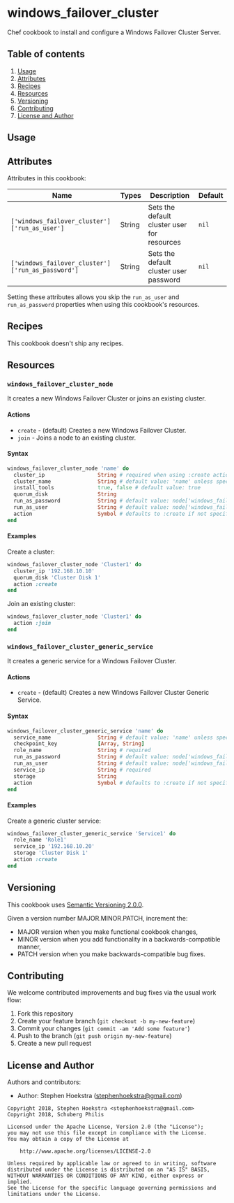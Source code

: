 # windows_failover_cluster

Chef cookbook to install and configure a Windows Failover Cluster Server.

## Table of contents

1. [Usage](#usage)
1. [Attributes](#attributes)
1. [Recipes](#recipes)
1. [Resources](#resources)
1. [Versioning](#versioning)
1. [Contributing](#contributing)
1. [License and Author](#license-and-author)

## Usage

## Attributes

Attributes in this cookbook:

Name                                              | Types  | Description                                 | Default
------------------------------------------------- | ------ | --------------------------------------------| -------
`['windows_failover_cluster']['run_as_user']`     | String | Sets the default cluster user for resources | `nil`
`['windows_failover_cluster']['run_as_password']` | String | Sets the default cluster user password      | `nil`

Setting these attributes allows you skip the `run_as_user` and `run_as_password` properties when using this cookbook's resources.

## Recipes

This cookbook doesn't ship any recipes.

## Resources

### `windows_failover_cluster_node`

It creates a new Windows Failover Cluster or joins an existing cluster.

#### Actions

- `create` - (default) Creates a new Windows Failover Cluster.
- `join` - Joins a node to an existing cluster.

#### Syntax

```ruby
windows_failover_cluster_node 'name' do
  cluster_ip                 String # required when using :create action
  cluster_name               String # default value: 'name' unless specified
  install_tools              true, false # default value: true
  quorum_disk                String
  run_as_password            String # default value: node['windows_failover_cluster']['run_as_password']
  run_as_user                String # default value: node['windows_failover_cluster']['run_as_user']
  action                     Symbol # defaults to :create if not specified
end
```

#### Examples

Create a cluster:

```ruby
windows_failover_cluster_node 'Cluster1' do
  cluster_ip '192.168.10.10'
  quorum_disk 'Cluster Disk 1'
  action :create
end
```

Join an existing cluster:

```ruby
windows_failover_cluster_node 'Cluster1' do
  action :join
end
```

### `windows_failover_cluster_generic_service`

It creates a generic service for a Windows Failover Cluster.

#### Actions

- `create` - (default) Creates a new Windows Failover Cluster Generic Service.

#### Syntax

```ruby
windows_failover_cluster_generic_service 'name' do
  service_name               String # default value: 'name' unless specified
  checkpoint_key             [Array, String]
  role_name                  String # required
  run_as_password            String # default value: node['windows_failover_cluster']['run_as_password']
  run_as_user                String # default value: node['windows_failover_cluster']['run_as_user']
  service_ip                 String # required
  storage                    String
  action                     Symbol # defaults to :create if not specified
end
```

#### Examples

Create a generic cluster service:

```ruby
windows_failover_cluster_generic_service 'Service1' do
  role_name 'Role1'
  service_ip '192.168.10.20'
  storage 'Cluster Disk 1'
  action :create
end
```

## Versioning

This cookbook uses [Semantic Versioning 2.0.0](http://semver.org/).

Given a version number MAJOR.MINOR.PATCH, increment the:

- MAJOR version when you make functional cookbook changes,
- MINOR version when you add functionality in a backwards-compatible manner,
- PATCH version when you make backwards-compatible bug fixes.

## Contributing

We welcome contributed improvements and bug fixes via the usual work flow:

1. Fork this repository
1. Create your feature branch (`git checkout -b my-new-feature`)
1. Commit your changes (`git commit -am 'Add some feature'`)
1. Push to the branch (`git push origin my-new-feature`)
1. Create a new pull request

## License and Author

Authors and contributors:

- Author: Stephen Hoekstra (stephenhoekstra@gmail.com)

```text
Copyright 2018, Stephen Hoekstra <stephenhoekstra@gmail.com>
Copyright 2018, Schuberg Philis

Licensed under the Apache License, Version 2.0 (the "License");
you may not use this file except in compliance with the License.
You may obtain a copy of the License at

    http://www.apache.org/licenses/LICENSE-2.0

Unless required by applicable law or agreed to in writing, software
distributed under the License is distributed on an "AS IS" BASIS,
WITHOUT WARRANTIES OR CONDITIONS OF ANY KIND, either express or implied.
See the License for the specific language governing permissions and
limitations under the License.
```

